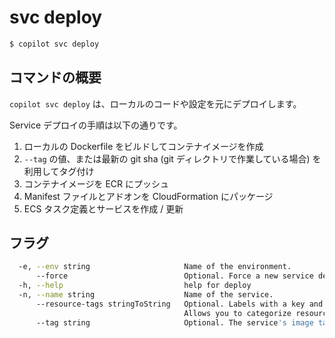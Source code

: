 # svc deploy
```bash
$ copilot svc deploy
```

## コマンドの概要

`copilot svc deploy` は、ローカルのコードや設定を元にデプロイします。

Service デプロイの手順は以下の通りです。

1. ローカルの Dockerfile をビルドしてコンテナイメージを作成
2. `--tag` の値、または最新の git sha (git ディレクトリで作業している場合) を利用してタグ付け
3. コンテナイメージを ECR にプッシュ
4. Manifest ファイルとアドオンを CloudFormation にパッケージ
5. ECS タスク定義とサービスを作成 / 更新

## フラグ

```bash
  -e, --env string                     Name of the environment.
      --force                          Optional. Force a new service deployment using the existing image.
  -h, --help                           help for deploy
  -n, --name string                    Name of the service.
      --resource-tags stringToString   Optional. Labels with a key and value separated by commas.
                                       Allows you to categorize resources. (default [])
      --tag string                     Optional. The service's image tag.
```

